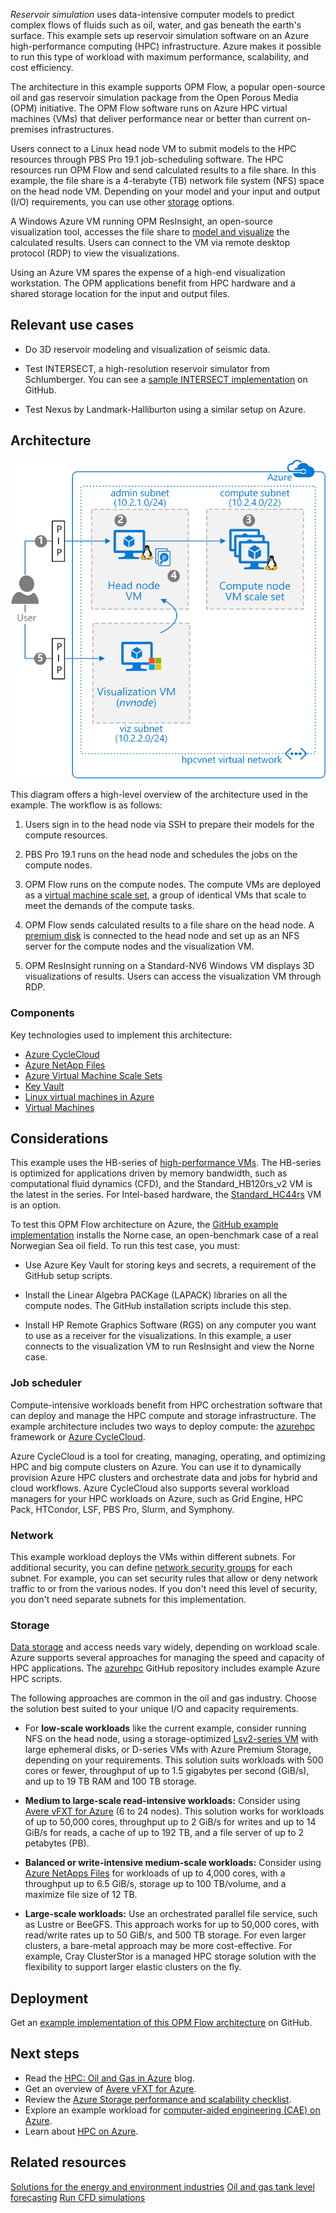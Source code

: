 
<!-- cSpell:ignore azurehpc Norne LAPACK Slurm -->

*Reservoir simulation* uses data-intensive computer models to predict complex flows of fluids such as oil, water, and gas beneath the earth's surface. This example sets up reservoir simulation software on an Azure high-performance computing (HPC) infrastructure. Azure makes it possible to run this type of workload with maximum performance, scalability, and cost efficiency.

The architecture in this example supports OPM Flow, a popular open-source oil and gas reservoir simulation package from the Open Porous Media (OPM) initiative. The OPM Flow software runs on Azure HPC virtual machines (VMs) that deliver performance near or better than current on-premises infrastructures.

Users connect to a Linux head node VM to submit models to the HPC resources through PBS Pro 19.1 job-scheduling software. The HPC resources run OPM Flow and send calculated results to a file share. In this example, the file share is a 4-terabyte (TB) network file system (NFS) space on the head node VM. Depending on your model and your input and output (I/O) requirements, you can use other [storage](#storage) options.

A Windows Azure VM running OPM ResInsight, an open-source visualization tool, accesses the file share to [model and visualize][model] the calculated results. Users can connect to the VM via remote desktop protocol (RDP) to view the visualizations.

Using an Azure VM spares the expense of a high-end visualization workstation. The OPM applications benefit from HPC hardware and a shared storage location for the input and output files.

## Relevant use cases

- Do 3D reservoir modeling and visualization of seismic data.

- Test INTERSECT, a high-resolution reservoir simulator from Schlumberger. You can see a [sample INTERSECT implementation][intersect] on GitHub.

- Test Nexus by Landmark-Halliburton using a similar setup on Azure.

## Architecture

![Architecture diagram][architecture]

This diagram offers a high-level overview of the architecture used in the example. The workflow is as follows:

1. Users sign in to the head node via SSH to prepare their models for the compute resources.

2. PBS Pro 19.1 runs on the head node and schedules the jobs on the compute nodes.

3. OPM Flow runs on the compute nodes. The compute VMs are deployed as a [virtual machine scale set][vmss], a group of identical VMs that scale to meet the demands of the compute tasks.

4. OPM Flow sends calculated results to a file share on the head node. A [premium disk][disk] is connected to the head node and set up as an NFS server for the compute nodes and the visualization VM.

5. OPM ResInsight running on a Standard-NV6 Windows VM displays 3D visualizations of results. Users can access the visualization VM through RDP.

### Components

Key technologies used to implement this architecture:

- [Azure CycleCloud](https://azure.microsoft.com/features/azure-cyclecloud)
- [Azure NetApp Files](https://azure.microsoft.com/services/netapp)
- [Azure Virtual Machine Scale Sets](https://azure.microsoft.com/services/virtual-machine-scale-sets)
- [Key Vault](https://azure.microsoft.com/services/key-vault)
- [Linux virtual machines in Azure](https://azure.microsoft.com/services/virtual-machines/linux)
- [Virtual Machines](https://azure.microsoft.com/services/virtual-machines)

## Considerations

This example uses the HB-series of [high-performance VMs][vm-size]. The HB-series is optimized for applications driven by memory bandwidth, such as computational fluid dynamics (CFD), and the Standard_HB120rs_v2 VM is the latest in the series. For Intel-based hardware, the [Standard_HC44rs][hc-series] VM is an option.

To test this OPM Flow architecture on Azure, the [GitHub example implementation][opm-flow] installs the Norne case, an open-benchmark case of a real Norwegian Sea oil field. To run this test case, you must:

- Use Azure Key Vault for storing keys and secrets, a requirement of the GitHub setup scripts.

- Install the Linear Algebra PACKage (LAPACK) libraries on all the compute nodes. The GitHub installation scripts include this step.

- Install HP Remote Graphics Software (RGS) on any computer you want to use as a receiver for the visualizations. In this example, a user connects to the visualization VM to run ResInsight and view the Norne case.

### Job scheduler

Compute-intensive workloads benefit from HPC orchestration software that can deploy and manage the HPC compute and storage infrastructure. The example architecture includes two ways to deploy compute: the [azurehpc][azurehpc] framework or [Azure CycleCloud][azure-cyclecloud].

Azure CycleCloud is a tool for creating, managing, operating, and optimizing HPC and big compute clusters on Azure. You can use it to dynamically provision Azure HPC clusters and orchestrate data and jobs for hybrid and cloud workflows. Azure CycleCloud also supports several workload managers for your HPC workloads on Azure, such as Grid Engine, HPC Pack, HTCondor, LSF, PBS Pro, Slurm, and Symphony.

### Network

This example workload deploys the VMs within different subnets. For additional security, you can define [network security groups][nsg] for each subnet. For example, you can set security rules that allow or deny network traffic to or from the various nodes. If you don't need this level of security, you don't need separate subnets for this implementation.

### Storage

[Data storage](../../topics/high-performance-computing.md#storage) and access needs vary widely, depending on workload scale. Azure supports several approaches for managing the speed and capacity of HPC applications. The [azurehpc][azurehpc] GitHub repository includes example Azure HPC scripts.

The following approaches are common in the oil and gas industry. Choose the solution best suited to your unique I/O and capacity requirements.

- For **low-scale workloads** like the current example, consider running NFS on the head node, using a storage-optimized [Lsv2-series VM][lsv2] with large ephemeral disks, or D-series VMs with Azure Premium Storage, depending on your requirements. This solution suits workloads with 500 cores or fewer, throughput of up to 1.5 gigabytes per second (GiB/s), and up to 19 TB RAM and 100 TB storage.

- **Medium to large-scale read-intensive workloads:** Consider using [Avere vFXT for Azure][avere-vfxt] (6 to 24 nodes). This solution works for workloads of up to 50,000 cores, throughput up to 2 GiB/s for writes and up to 14 GiB/s for reads, a cache of up to 192 TB, and a file server of up to 2 petabytes (PB).

- **Balanced or write-intensive medium-scale workloads:** Consider using [Azure NetApps Files][azure-naf] for workloads of up to 4,000 cores, with a throughput up to 6.5 GiB/s, storage up to 100 TB/volume, and a maximize file size of 12 TB.

- **Large-scale workloads:** Use an orchestrated parallel file service, such as Lustre or BeeGFS. This approach works for up to 50,000 cores, with read/write rates up to 50 GiB/s, and 500 TB storage. For even larger clusters, a bare-metal approach may be more cost-effective. For example, Cray ClusterStor is a managed HPC storage solution with the flexibility to support larger elastic clusters on the fly.

## Deployment

Get an [example implementation of this OPM Flow architecture][opm-flow] on GitHub.

## Next steps

- Read the [HPC: Oil and Gas in Azure][blog] blog.
- Get an overview of [Avere vFXT for Azure][avere-vfxt].
- Review the [Azure Storage performance and scalability checklist][checklist].
- Explore an example workload for [computer-aided engineering (CAE) on Azure][cae].
- Learn about [HPC on Azure][hpc].

## Related resources

[Solutions for the energy and environment industries](../../industries/energy-environment.md)
[Oil and gas tank level forecasting](../../solution-ideas/articles/oil-and-gas-tank-level-forecasting.yml)
[Run CFD simulations](hpc-cfd.md)

<!-- links -->

[architecture]: ./media/architecture-hpc-reservoir-simulation.png
[azurehpc]: https://github.com/Azure/azurehpc/tree/master/examples
[azure-cyclecloud]: /azure/cyclecloud/overview
[avere-vfxt]: /azure/avere-vfxt/avere-vfxt-overview
[azure-naf]: /azure/azure-netapp-files/azure-netapp-files-introduction
[blog]: https://techcommunity.microsoft.com/t5/azurecat/high-performance-computing-hpc-oil-and-gas-in-azure/ba-p/824926
[cae]: ../apps/hpc-saas.yml
[checklist]: /azure/storage/common/storage-performance-checklist
[disk]: /azure/virtual-machines/windows/disks-types#premium-ssd
[hc-series]: /azure/virtual-machines/hc-series
[hpc]: https://azure.microsoft.com/solutions/high-performance-computing
[intersect]: https://github.com/Azure/azurehpc/tree/master/tutorials/oil_and_gas_intersect
[nsg]: /azure/virtual-network/security-overview
[lsv2]: /azure/virtual-machines/windows/sizes-storage
[model]: https://techcommunity.microsoft.com/t5/azurecat/remote-visualization-in-azure/ba-p/745184
[opm-flow]: https://github.com/Azure/azurehpc/tree/master/tutorials/oil_and_gas_opm
[vmss]: /azure/virtual-machine-scale-sets/overview
[vm-size]: /azure/virtual-machines/sizes-hpc
